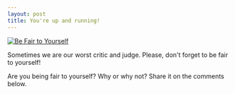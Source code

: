 ```yaml
---
layout: post
title: You're up and running!
---
```


[![Be Fair to Yourself](http://img.youtube.com/vi/MKd9jNT8Ix8/0.jpg)](http://www.youtube.com/watch?v=MKd9jNT8Ix8 "Be Fair to Yourself")

Sometimes we are our worst critic and judge. Please, don't forget to be fair to yourself!

Are you being fair to yourself? Why or why not? Share it on the comments below.
